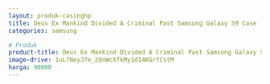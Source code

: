 ```yaml
---
layout: produk-casinghp
title: Deus Ex Mankind Divided A Criminal Past Samsung Galaxy S9 Case
categories: samsung

# Produk
product-title: Deus Ex Mankind Divided A Criminal Past Samsung Galaxy S9 Case
image-drive: 1uL7NeyJ7e_2QnWcXfkMy1d14KGrfCstM
harga: 90000
---
```

